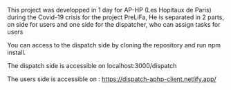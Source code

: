 This project was developped in 1 day for AP-HP (Les Hopitaux de Paris) during the Covid-19 crisis for the project PreLiFa,
He is separated in 2 parts, on side for users and one side for the dispatcher, who can assign tasks for users

You can access to the dispatch side by cloning the repository and run npm install.

The dispatch side is accessible on localhost:3000/dispatch

The users side is accessible on : https://dispatch-aphp-client.netlify.app/
